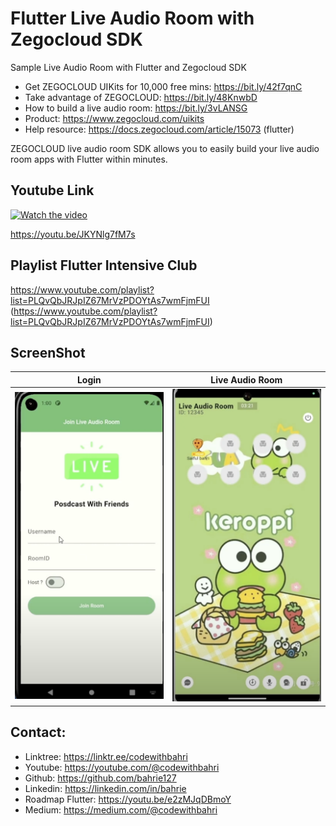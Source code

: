 # Flutter Live Audio Room with Zegocloud SDK

Sample Live Audio Room with Flutter and Zegocloud SDK

* Get ZEGOCLOUD UIKits for 10,000 free mins: https://bit.ly/42f7qnC
* Take advantage of ZEGOCLOUD: https://bit.ly/48KnwbD
* How to build a live audio room: https://bit.ly/3vLANSG
* Product: https://www.zegocloud.com/uikits 
* Help resource: https://docs.zegocloud.com/article/15073 (flutter)

ZEGOCLOUD live audio room SDK allows you to easily build your live audio room apps with Flutter within minutes. 

## Youtube Link

[![Watch the video](https://img.youtube.com/vi/JKYNlg7fM7s/sddefault.jpg)](https://youtu.be/JKYNlg7fM7s)

https://youtu.be/JKYNlg7fM7s

## Playlist Flutter Intensive Club

https://www.youtube.com/playlist?list=PLQvQbJRJpIZ67MrVzPDOYtAs7wmFjmFUI (https://www.youtube.com/playlist?list=PLQvQbJRJpIZ67MrVzPDOYtAs7wmFjmFUI)


## ScreenShot

| Login         | Live Audio Room           |
|--------------|----------------|
| <img src="1.png" width="300"/> | <img src="2.png" width="300"/>      |


## Contact:
* Linktree: https://linktr.ee/codewithbahri
* Youtube: https://youtube.com/@codewithbahri
* Github: https://github.com/bahrie127
* Linkedin: https://linkedin.com/in/bahrie
* Roadmap Flutter: https://youtu.be/e2zMJqDBmoY
* Medium: https://medium.com/@codewithbahri